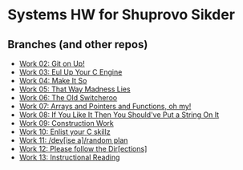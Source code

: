 # Systems HW for Shuprovo Sikder

## Branches (and other repos)

- [Work 02: Git on Up!](https://github.com/meowzebub/systems-02)
- [Work 03: Eul Up Your C Engine](https://github.com/meowzebub/systems-03)
- [Work 04: Make It So](https://github.com/meowzebub/systems/tree/04_make)
- [Work 05: That Way Madness Lies](https://github.com/meowzebub/systems/tree/05_pointers)
- [Work 06: The Old Switcheroo](https://github.com/meowzebub/systems/tree/06_switcheroo)
- [Work 07: Arrays and Pointers and Functions, oh my!](https://github.com/meowzebub/systems/tree/07_funky)
- [Work 08: If You Like It Then You Should've Put a String On It](https://github.com/meowzebub/systems/tree/08_string)
- [Work 09: Construction Work](https://github.com/meowzebub/systems/tree/09_construction)
- [Work 10: Enlist your C skillz](https://github.com/meowzebub/systems/tree/10_list)
- [Work 11: /dev[ise a]/random plan](https://github.com/meowzebub/systems/tree/11_randfile)
- [Work 12: Please follow the Dir[ections]](https://github.com/meowzebub/systems/tree/12_dirinfo)
- [Work 13: Instructional Reading](https://github.com/meowzebub/systems/tree/13_structrw)
